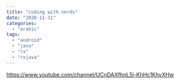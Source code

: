 ```yaml
---
title: "coding with nerds"
date: "2020-11-11"
categories: 
  - "arabic"
tags: 
  - "android"
  - "java"
  - "rx"
  - "rxjava"
---
```


https://www.youtube.com/channel/UCnDAXfhnL5j-KhHc1KhvXHw
